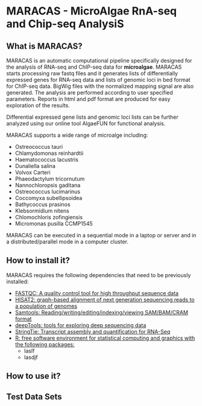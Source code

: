 # MARACAS - MicroAlgae RnA-seq and Chip-seq AnalysiS

## What is MARACAS?

MARACAS is an automatic computational pipeline specifically designed for the analysis of RNA-seq and ChIP-seq
data for **microalgae**. MARACAS starts processing raw fastq files and it generates lists of differentially 
expressed genes for RNA-seq data and lists of genomic loci in bed format for ChIP-seq data. BigWig files with the 
normalized mapping signal are also generated. The analysis are performed according to user specified parameters. 
Reports in html and pdf format are produced for easy exploration of the results. 

Differential expressed gene lists and genomic loci lists can be further analyzed using our online tool AlgaeFUN for
functional analysis.

MARACAS supports a wide range of microalge including:

* Ostreococcus tauri
* Chlamydomonas reinhardtii
* Haematococcus lacustris
* Dunaliella salina
* Volvox Carteri
* Phaeodactylum tricornutum
* Nannochloropsis gaditana
* Ostreococcus lucimarinus
* Coccomyxa subellipsoidea
* Bathycoccus prasinos
* Klebsormidium nitens
* Chlomochloris zofingiensis
* Micromonas pusilla CCMP1545

MARACAS can be executed in a sequential mode in a laptop or server and in a distributed/parallel mode in a computer cluster.

## How to install it?

MARACAS requires the following dependencies that need to be previously installed:

* [FASTQC: A quality control tool for high throughput sequence data](https://www.bioinformatics.babraham.ac.uk/projects/fastqc/)
* [HISAT2: graph-based alignment of next generation sequencing reads to a population of genomes](http://daehwankimlab.github.io/hisat2/)
* [Samtools: Reading/writing/editing/indexing/viewing SAM/BAM/CRAM format](http://www.htslib.org/)
* [deepTools: tools for exploring deep sequencing data](https://deeptools.readthedocs.io/en/develop/index.html)
* [StringTie: Transcript assembly and quantification for RNA-Seq](https://ccb.jhu.edu/software/stringtie/)
* [R: free software environment for statistical computing and graphics with the following packages:](https://www.r-project.org/)
    * laslf
    * lasdjf



## How to use it?

## Test Data Sets
